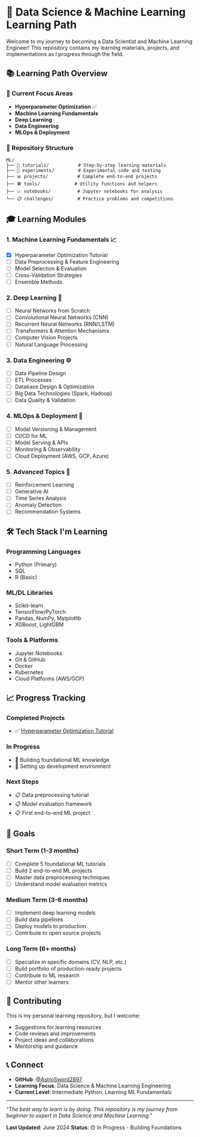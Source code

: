 # 🚀 Data Science & Machine Learning Learning Path

Welcome to my journey to becoming a Data Scientist and Machine Learning Engineer! This repository contains my learning materials, projects, and implementations as I progress through the field.

## 📚 Learning Path Overview

### 🎯 Current Focus Areas
- **Hyperparameter Optimization** ✅
- **Machine Learning Fundamentals**
- **Deep Learning**
- **Data Engineering**
- **MLOps & Deployment**

### 📁 Repository Structure
```
ML/
├── 📖 tutorials/           # Step-by-step learning materials
├── 🔬 experiments/         # Experimental code and testing
├── 📊 projects/           # Complete end-to-end projects
├── 🛠️ tools/             # Utility functions and helpers
├── 📈 notebooks/          # Jupyter notebooks for analysis
└── 📋 challenges/         # Practice problems and competitions
```

## 🎓 Learning Modules

### 1. **Machine Learning Fundamentals** 📈
- [x] Hyperparameter Optimization Tutorial
- [ ] Data Preprocessing & Feature Engineering
- [ ] Model Selection & Evaluation
- [ ] Cross-Validation Strategies
- [ ] Ensemble Methods

### 2. **Deep Learning** 🧠
- [ ] Neural Networks from Scratch
- [ ] Convolutional Neural Networks (CNN)
- [ ] Recurrent Neural Networks (RNN/LSTM)
- [ ] Transformers & Attention Mechanisms
- [ ] Computer Vision Projects
- [ ] Natural Language Processing

### 3. **Data Engineering** ⚙️
- [ ] Data Pipeline Design
- [ ] ETL Processes
- [ ] Database Design & Optimization
- [ ] Big Data Technologies (Spark, Hadoop)
- [ ] Data Quality & Validation

### 4. **MLOps & Deployment** 🚀
- [ ] Model Versioning & Management
- [ ] CI/CD for ML
- [ ] Model Serving & APIs
- [ ] Monitoring & Observability
- [ ] Cloud Deployment (AWS, GCP, Azure)

### 5. **Advanced Topics** 🔬
- [ ] Reinforcement Learning
- [ ] Generative AI
- [ ] Time Series Analysis
- [ ] Anomaly Detection
- [ ] Recommendation Systems

## 🛠️ Tech Stack I'm Learning

### **Programming Languages**
- Python (Primary)
- SQL
- R (Basic)

### **ML/DL Libraries**
- Scikit-learn
- TensorFlow/PyTorch
- Pandas, NumPy, Matplotlib
- XGBoost, LightGBM

### **Tools & Platforms**
- Jupyter Notebooks
- Git & GitHub
- Docker
- Kubernetes
- Cloud Platforms (AWS/GCP)

## 📈 Progress Tracking

### **Completed Projects**
- ✅ [Hyperparameter Optimization Tutorial](./hyperparameter_optimization_tutorial.py)

### **In Progress**
- 🔄 Building foundational ML knowledge
- 🔄 Setting up development environment

### **Next Steps**
- 📋 Data preprocessing tutorial
- 📋 Model evaluation framework
- 📋 First end-to-end ML project

## 🎯 Goals

### **Short Term (1-3 months)**
- [ ] Complete 5 foundational ML tutorials
- [ ] Build 2 end-to-end ML projects
- [ ] Master data preprocessing techniques
- [ ] Understand model evaluation metrics

### **Medium Term (3-6 months)**
- [ ] Implement deep learning models
- [ ] Build data pipelines
- [ ] Deploy models to production
- [ ] Contribute to open source projects

### **Long Term (6+ months)**
- [ ] Specialize in specific domains (CV, NLP, etc.)
- [ ] Build portfolio of production-ready projects
- [ ] Contribute to ML research
- [ ] Mentor other learners

## 🤝 Contributing

This is my personal learning repository, but I welcome:
- Suggestions for learning resources
- Code reviews and improvements
- Project ideas and collaborations
- Mentorship and guidance

## 📞 Connect

- **GitHub**: [@AstroSword2897](https://github.com/AstroSword2897)
- **Learning Focus**: Data Science & Machine Learning Engineering
- **Current Level**: Intermediate Python, Learning ML Fundamentals

---

*"The best way to learn is by doing. This repository is my journey from beginner to expert in Data Science and Machine Learning."*

**Last Updated**: June 2024
**Status**: 🟡 In Progress - Building Foundations